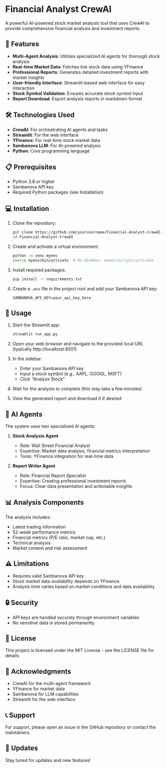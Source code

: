 # Financial Analyst CrewAI

A powerful AI-powered stock market analysis tool that uses CrewAI to provide comprehensive financial analysis and investment reports.

## 🚀 Features

- **Multi-Agent Analysis**: Utilizes specialized AI agents for thorough stock analysis
- **Real-time Market Data**: Fetches live stock data using YFinance
- **Professional Reports**: Generates detailed investment reports with market insights
- **User-friendly Interface**: Streamlit-based web interface for easy interaction
- **Stock Symbol Validation**: Ensures accurate stock symbol input
- **Report Download**: Export analysis reports in markdown format

## 🛠️ Technologies Used

- **CrewAI**: For orchestrating AI agents and tasks
- **Streamlit**: For the web interface
- **YFinance**: For real-time stock market data
- **Sambanova LLM**: For AI-powered analysis
- **Python**: Core programming language

## 📋 Prerequisites

- Python 3.8 or higher
- Sambanova API key
- Required Python packages (see Installation)

## 💻 Installation

1. Clone the repository:
   ```bash
   git clone https://github.com/yourusername/Financial-Analyst-CrewAI.git
   cd Financial-Analyst-CrewAI
   ```

2. Create and activate a virtual environment:
   ```bash
   python -m venv myenv
   source myenv/bin/activate  # On Windows: myenv\Scripts\activate
   ```

3. Install required packages:
   ```bash
   pip install -r requirements.txt
   ```

4. Create a `.env` file in the project root and add your Sambanova API key:
   ```
   SAMBANOVA_API_KEY=your_api_key_here
   ```

## 🚀 Usage

1. Start the Streamlit app:
   ```bash
   streamlit run app.py
   ```

2. Open your web browser and navigate to the provided local URL (typically http://localhost:8501)

3. In the sidebar:
   - Enter your Sambanova API key
   - Input a stock symbol (e.g., AAPL, GOOGL, MSFT)
   - Click "Analyze Stock"

4. Wait for the analysis to complete (this may take a few minutes)

5. View the generated report and download it if desired

## 🤖 AI Agents

The system uses two specialized AI agents:

1. **Stock Analysis Agent**
   - Role: Wall Street Financial Analyst
   - Expertise: Market data analysis, financial metrics interpretation
   - Tools: YFinance integration for real-time data

2. **Report Writer Agent**
   - Role: Financial Report Specialist
   - Expertise: Creating professional investment reports
   - Focus: Clear data presentation and actionable insights

## 📊 Analysis Components

The analysis includes:
- Latest trading information
- 52-week performance metrics
- Financial metrics (P/E ratio, market cap, etc.)
- Technical analysis
- Market context and risk assessment

## ⚠️ Limitations

- Requires valid Sambanova API key
- Stock market data availability depends on YFinance
- Analysis time varies based on market conditions and data availability

## 🔒 Security

- API keys are handled securely through environment variables
- No sensitive data is stored permanently



## 📝 License

This project is licensed under the MIT License - see the LICENSE file for details.

## 🙏 Acknowledgments

- CrewAI for the multi-agent framework
- YFinance for market data
- Sambanova for LLM capabilities
- Streamlit for the web interface

## 📞 Support

For support, please open an issue in the GitHub repository or contact the maintainers.

## 🔄 Updates

Stay tuned for updates and new features!
